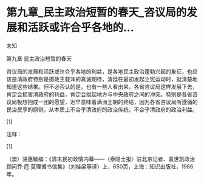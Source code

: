 # 第九章_民主政治短暂的春天_咨议局的发展和活跃或许合乎各地的...

未知

第九章 民主政治短暂的春天

咨议局的发展和活跃或许合乎各地的利益，是各地民主政治蓬勃兴起的象征，也应该是清政府特别是摄政王载沣的真诚期待，清廷在最初发起立宪运动时，就清楚地知道这些结果。但不必否认的是，也有一些人看出来，各省咨议局这样发展下去，肯定会损害清政府的利益，肯定会挑起地方与中央政府之间的冲突。特别是各省咨议局极想抱成一团的愿望，迟早意味着满洲王朝的终结，因为各省咨议局所遵循的民治民享的原则，从本质上不合乎清政府的政治传统，不合乎清政府的政治利益。

[1]

注释：

[1]

（澳）骆惠敏编：《清末民初政情内幕——〈泰晤士报〉驻北京记者、袁世凯政治顾问乔·厄·莫理循书信集》（刘桂梁等译）上，650页，上海：知识出版社，1986年。